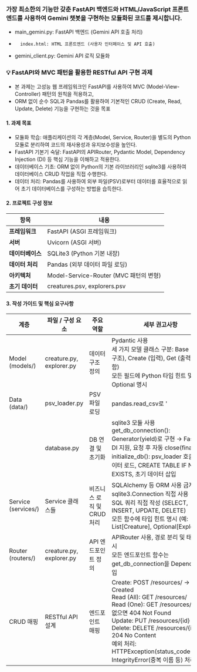 ### 가장 최소한의 기능만 갖춘 FastAPI 백엔드와 HTML/JavaScript 프론트엔드를 사용하여 Gemini 챗봇을 구현하는 모듈화된 코드를 제시합니다.

- main_gemini.py: FastAPI 백엔드 (Gemini API 호출 처리)
-       index.html: HTML 프론트엔드 (사용자 인터페이스 및 API 호출)
- gemini_client.py: Gemini API 로직 모듈화

### 💡 FastAPI와 MVC 패턴을 활용한 RESTful API 구현 과제
- 본 과제는 고성능 웹 프레임워크인 FastAPI를 사용하여 MVC (Model-View-Controller) 패턴의 원칙을 적용하고,
- ORM 없이 순수 SQL과 Pandas를 활용하여 기본적인 CRUD (Create, Read, Update, Delete) 기능을 구현하는 것을 목표

#### 1. 과제 목표
- 모듈화 학습: 애플리케이션의 각 계층(Model, Service, Router)을 별도의 Python 모듈로 분리하여 코드의 재사용성과 유지보수성을 높인다.
- FastAPI 기본기 숙달: FastAPI의 APIRouter, Pydantic Model, Dependency Injection (DI) 등 핵심 기능을 이해하고 적용한다.
- 데이터베이스 기초: ORM 없이 Python의 기본 라이브러리인 sqlite3를 사용하여 데이터베이스 CRUD 작업을 직접 수행한다.
- 데이터 처리: Pandas를 사용하여 외부 파일(PSV)로부터 데이터를 효율적으로 읽어 초기 데이터베이스를 구성하는 방법을 습득한다.

#### 2. 프로젝트 구성 정보

| **항목**         | **내용**                              |
|-------------------|---------------------------------------|
| **프레임워크**   | FastAPI (ASGI 프레임워크)            |
| **서버**        | Uvicorn (ASGI 서버)                  |
| **데이터베이스** | SQLite3 (Python 기본 내장)           |
| **데이터 처리**  | Pandas (외부 데이터 파일 로딩)        |
| **아키텍처**    | Model-Service-Router (MVC 패턴의 변형) |
| **초기 데이터**  | creatures.psv, explorers.psv         |


#### 3. 작성 가이드 및 핵심 요구사항

| 계층 | 파일 / 구성 요소 | 주요 역할 | 세부 권고사항 |
|------|----------------|----------|--------------|
| Model (models/) | creature.py, explorer.py | 데이터 구조 정의 | Pydantic 사용<br>세 가지 모델 클래스 구분: Base (기본 구조), Create (입력), Get (출력/ID 포함)<br>모든 필드에 Python 타입 힌트 및 Optional 명시 |
| Data (data/) | psv_loader.py | PSV 파일 로딩 | pandas.read_csv로 '|' 구분자 PSV 파일 읽기<br>DataFrame → List[Dict] 변환<br>결측치는 None으로 변환해 SQLite NULL 대응 |
|  | database.py | DB 연결 및 초기화 | sqlite3 모듈 사용<br>get_db_connection(): Generator(yield)로 구현 → FastAPI DI 지원, 요청 후 자동 close(finally)<br>initialize_db(): psv_loader 호출 → 데이터 로드, CREATE TABLE IF NOT EXISTS, 초기 데이터 삽입 |
| Service (services/) | Service 클래스들 | 비즈니스 로직 및 CRUD 처리 | SQLAlchemy 등 ORM 사용 금지<br>sqlite3.Connection 직접 사용<br>SQL 쿼리 직접 작성 (SELECT, INSERT, UPDATE, DELETE)<br>모든 함수에 타입 힌트 명시 (예: List[Creature], Optional[Explorer]) |
| Router (routers/) | creature.py, explorer.py | API 엔드포인트 정의 | APIRouter 사용, 경로 분리 및 태그 명시<br>모든 엔드포인트 함수는 get_db_connection을 Depends로 주입 |
| CRUD 매핑 | RESTful API 설계 | 엔드포인트 매핑 | Create: POST /resources/ → 201 Created<br>Read (All): GET /resources/<br>Read (One): GET /resources/{id} → 없으면 404 Not Found<br>Update: PUT /resources/{id}<br>Delete: DELETE /resources/{id} → 204 No Content<br>예외 처리: HTTPException(status_code=404), IntegrityError(중복 이름 등) 처리 |

